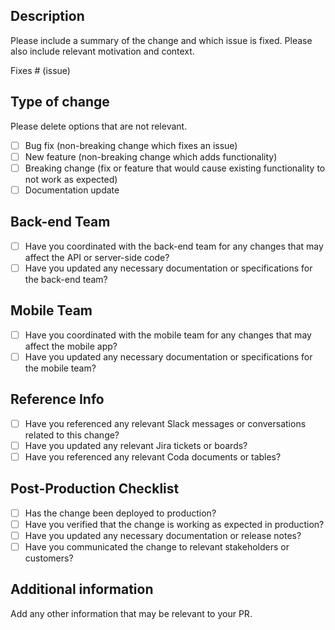 ## Description

Please include a summary of the change and which issue is fixed. Please also include relevant motivation and context.

Fixes # (issue)

## Type of change

Please delete options that are not relevant.

- [ ] Bug fix (non-breaking change which fixes an issue)
- [ ] New feature (non-breaking change which adds functionality)
- [ ] Breaking change (fix or feature that would cause existing functionality to not work as expected)
- [ ] Documentation update

## Back-end Team

- [ ] Have you coordinated with the back-end team for any changes that may affect the API or server-side code?
- [ ] Have you updated any necessary documentation or specifications for the back-end team?

## Mobile Team

- [ ] Have you coordinated with the mobile team for any changes that may affect the mobile app?
- [ ] Have you updated any necessary documentation or specifications for the mobile team?

## Reference Info

- [ ] Have you referenced any relevant Slack messages or conversations related to this change?
- [ ] Have you updated any relevant Jira tickets or boards?
- [ ] Have you referenced any relevant Coda documents or tables?

## Post-Production Checklist

- [ ] Has the change been deployed to production?
- [ ] Have you verified that the change is working as expected in production?
- [ ] Have you updated any necessary documentation or release notes?
- [ ] Have you communicated the change to relevant stakeholders or customers?

## Additional information

Add any other information that may be relevant to your PR.
